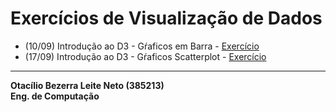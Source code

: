 # Exercícios de Visualização de Dados

* (10/09) Introdução ao D3 - Gŕaficos em Barra - [Exercício](d3_intro/movies_d3.html)
* (17/09) Introdução ao D3 - Gŕaficos Scatterplot - [Exercício](d3_scale/movies_scatter.html)

---

**Otacílio Bezerra Leite Neto (385213)**  
__Eng. de Computação__